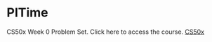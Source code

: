 # PITime
CS50x Week 0 Problem Set.
Click here to access the course. [CS50x](https://cs50.harvard.edu/x/2021/)

